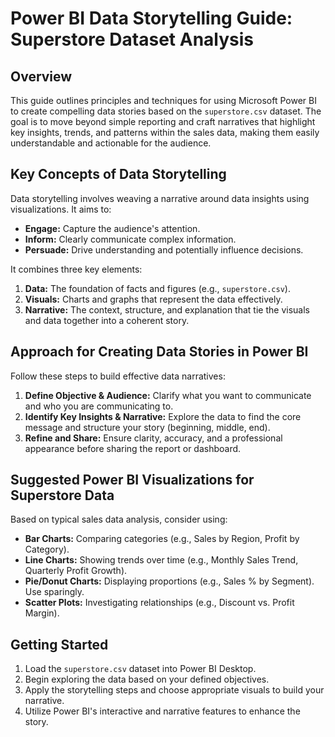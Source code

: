 # Power BI Data Storytelling Guide: Superstore Dataset Analysis

## Overview

This guide outlines principles and techniques for using Microsoft Power BI to create compelling data stories based on the `superstore.csv` dataset. The goal is to move beyond simple reporting and craft narratives that highlight key insights, trends, and patterns within the sales data, making them easily understandable and actionable for the audience.

## Key Concepts of Data Storytelling

Data storytelling involves weaving a narrative around data insights using visualizations. It aims to:

* **Engage:** Capture the audience's attention.
* **Inform:** Clearly communicate complex information.
* **Persuade:** Drive understanding and potentially influence decisions.

It combines three key elements:
1.  **Data:** The foundation of facts and figures (e.g., `superstore.csv`).
2.  **Visuals:** Charts and graphs that represent the data effectively.
3.  **Narrative:** The context, structure, and explanation that tie the visuals and data together into a coherent story.

## Approach for Creating Data Stories in Power BI

Follow these steps to build effective data narratives:

1.  **Define Objective & Audience:** Clarify what you want to communicate and who you are communicating to.
2.  **Identify Key Insights & Narrative:** Explore the data to find the core message and structure your story (beginning, middle, end).
3.  **Refine and Share:** Ensure clarity, accuracy, and a professional appearance before sharing the report or dashboard.

## Suggested Power BI Visualizations for Superstore Data

Based on typical sales data analysis, consider using:

* **Bar Charts:** Comparing categories (e.g., Sales by Region, Profit by Category).
* **Line Charts:** Showing trends over time (e.g., Monthly Sales Trend, Quarterly Profit Growth).
* **Pie/Donut Charts:** Displaying proportions (e.g., Sales % by Segment). Use sparingly.
* **Scatter Plots:** Investigating relationships (e.g., Discount vs. Profit Margin).

## Getting Started

1.  Load the `superstore.csv` dataset into Power BI Desktop.
2.  Begin exploring the data based on your defined objectives.
3.  Apply the storytelling steps and choose appropriate visuals to build your narrative.
4.  Utilize Power BI's interactive and narrative features to enhance the story.
